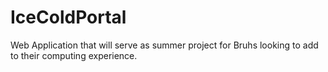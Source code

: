 # IceColdPortal
Web Application that will serve as summer project for Bruhs looking to add to their computing experience.
